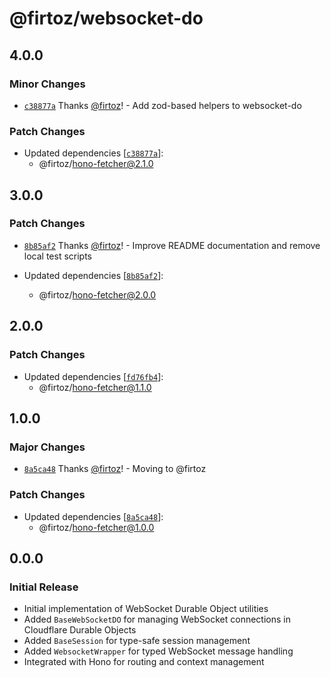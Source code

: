 # @firtoz/websocket-do

## 4.0.0

### Minor Changes

- [`c38877a`](https://github.com/firtoz/fullstack-toolkit/commit/c38877a21b3879eb41ae457aac35ea9d5eac6db7) Thanks [@firtoz](https://github.com/firtoz)! - Add zod-based helpers to websocket-do

### Patch Changes

- Updated dependencies [[`c38877a`](https://github.com/firtoz/fullstack-toolkit/commit/c38877a21b3879eb41ae457aac35ea9d5eac6db7)]:
  - @firtoz/hono-fetcher@2.1.0

## 3.0.0

### Patch Changes

- [`8b85af2`](https://github.com/firtoz/fullstack-toolkit/commit/8b85af2940ae002fb376885bedfbfb341950b29c) Thanks [@firtoz](https://github.com/firtoz)! - Improve README documentation and remove local test scripts

- Updated dependencies [[`8b85af2`](https://github.com/firtoz/fullstack-toolkit/commit/8b85af2940ae002fb376885bedfbfb341950b29c)]:
  - @firtoz/hono-fetcher@2.0.0

## 2.0.0

### Patch Changes

- Updated dependencies [[`fd76fb4`](https://github.com/firtoz/fullstack-toolkit/commit/fd76fb447b82ccaafd2722a0cdcd9a6abcec25b5)]:
  - @firtoz/hono-fetcher@1.1.0

## 1.0.0

### Major Changes

- [`8a5ca48`](https://github.com/firtoz/fullstack-toolkit/commit/8a5ca4836a2a1655cf0ef0f828e52a0c74efd7dd) Thanks [@firtoz](https://github.com/firtoz)! - Moving to @firtoz

### Patch Changes

- Updated dependencies [[`8a5ca48`](https://github.com/firtoz/fullstack-toolkit/commit/8a5ca4836a2a1655cf0ef0f828e52a0c74efd7dd)]:
  - @firtoz/hono-fetcher@1.0.0

## 0.0.0

### Initial Release

- Initial implementation of WebSocket Durable Object utilities
- Added `BaseWebSocketDO` for managing WebSocket connections in Cloudflare Durable Objects
- Added `BaseSession` for type-safe session management
- Added `WebsocketWrapper` for typed WebSocket message handling
- Integrated with Hono for routing and context management
